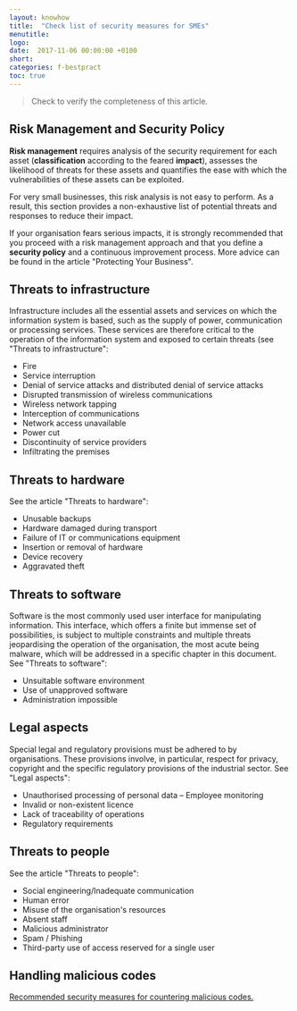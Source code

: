 ```yaml
---
layout: knowhow
title:  "Check list of security measures for SMEs"
menutitle:
logo:
date:  2017-11-06 00:00:00 +0100
short:
categories: f-bestpract
toc: true
---
```


> Check to verify the completeness of this article.

## Risk Management and Security Policy
**Risk management** requires analysis of the security requirement for each asset (**classification** according to the feared **impact**), assesses the likelihood of threats for these assets and quantifies the ease with which the vulnerabilities of these assets can be exploited.

For very small businesses, this risk analysis is not easy to perform. As a result, this section provides a non-exhaustive list of potential threats and responses to reduce their impact.

If your organisation fears serious impacts, it is strongly recommended that you proceed with a risk management approach and that you define a **security policy** and a continuous improvement process. More advice can be found in the article "Protecting Your Business".

## Threats to infrastructure
Infrastructure includes all the essential assets and services on which the information system is based, such as the supply of power, communication or processing services. These services are therefore critical to the operation of the information system and exposed to certain threats (see "Threats to infrastructure":

* Fire
* Service interruption
* Denial of service attacks and distributed denial of service attacks
* Disrupted transmission of wireless communications
* Wireless network tapping
* Interception of communications
* Network access unavailable
* Power cut
* Discontinuity of service providers
* Infiltrating the premises

## Threats to hardware
See the article "Threats to hardware":

* Unusable backups
* Hardware damaged during transport
* Failure of IT or communications equipment
* Insertion or removal of hardware
* Device recovery
* Aggravated theft

## Threats to software
Software is the most commonly used user interface for manipulating information. This interface, which offers a finite but immense set of possibilities, is subject to multiple constraints and multiple threats jeopardising the operation of the organisation, the most acute being malware, which will be addressed in a specific chapter in this document. See "Threats to software":

* Unsuitable software environment
* Use of unapproved software
* Administration impossible

## Legal aspects
Special legal and regulatory provisions must be adhered to by organisations. These provisions involve, in particular, respect for privacy, copyright and the specific regulatory provisions of the industrial sector. See "Legal aspects":

* Unauthorised processing of personal data – Employee monitoring
* Invalid or non-existent licence
* Lack of traceability of operations
* Regulatory requirements

## Threats to people
See the article "Threats to people":

* Social engineering/Inadequate communication
* Human error
* Misuse of the organisation's resources
* Absent staff
* Malicious administrator
* Spam / Phishing
* Third-party use of access reserved for a single user

## Handling malicious codes
[Recommended security measures for countering malicious codes.](-)
